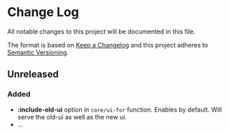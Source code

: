 # Change Log
All notable changes to this project will be documented in this file.

The format is based on [Keep a Changelog](http://keepachangelog.com/)
and this project adheres to [Semantic Versioning](http://semver.org/).

## Unreleased
### Added
  - __:include-old-ui__ option in `core/ui-for` function. Enables by default. Will serve the old-ui as well as the new ui.
  - ...
